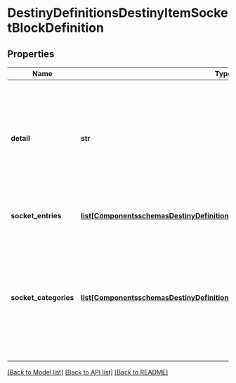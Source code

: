 # DestinyDefinitionsDestinyItemSocketBlockDefinition

## Properties
Name | Type | Description | Notes
------------ | ------------- | ------------- | -------------
**detail** | **str** | This was supposed to be a string that would give per-item details about sockets.In practice, it turns out that all this ever has is the localized word \&quot;details\&quot;.... that&#39;s lame, but perhaps it will become something cool in the future. | [optional] 
**socket_entries** | [**list[ComponentsschemasDestinyDefinitionsDestinyItemSocketEntryDefinition]**](ComponentsschemasDestinyDefinitionsDestinyItemSocketEntryDefinition.md) | Each socket on an item is defined here.  Check inside for more info. | [optional] 
**socket_categories** | [**list[ComponentsschemasDestinyDefinitionsDestinyItemSocketCategoryDefinition]**](ComponentsschemasDestinyDefinitionsDestinyItemSocketCategoryDefinition.md) | A convenience property, that refers to the sockets in the \&quot;sockets\&quot; property, pre-groupedby category and ordered in the manner that they should be grouped in the UI.You could form this yourself with the existing data, but why would you want to?  Enjoy life man. | [optional] 

[[Back to Model list]](../README.md#documentation-for-models) [[Back to API list]](../README.md#documentation-for-api-endpoints) [[Back to README]](../README.md)


